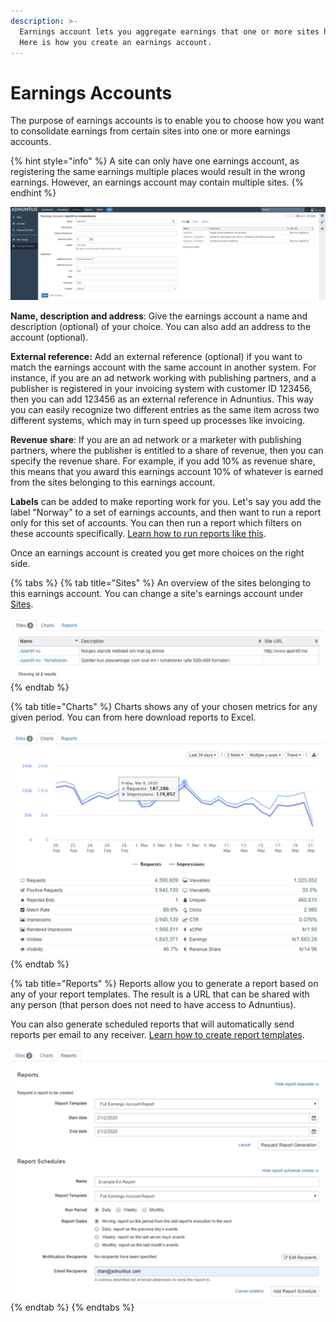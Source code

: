 ```yaml
---
description: >-
  Earnings account lets you aggregate earnings that one or more sites have made.
  Here is how you create an earnings account.
---
```


# Earnings Accounts

The purpose of earnings accounts is to enable you to choose how you want to consolidate earnings from certain sites into one or more earnings accounts. 

{% hint style="info" %}
A site can only have one earnings account, as registering the same earnings multiple places would result in the wrong earnings. However, an earnings account may contain multiple sites.
{% endhint %}

![Example earnings account](../../../.gitbook/assets/201811-advertising-ea.png)

**Name, description and address**: Give the earnings account a name and description \(optional\) of your choice. You can also add an address to the account \(optional\).

**External reference:**  Add an external reference \(optional\) if you want to match the earnings account with the same account in another system. For instance, if you are an ad network working with publishing partners, and a publisher is registered in your invoicing system with customer ID 123456, then you can add 123456 as an external reference in Adnuntius. This way you can easily recognize two different entries as the same item across two different systems, which may in turn speed up processes like invoicing.

**Revenue share**: If you are an ad network or a marketer with publishing partners, where the publisher is entitled to a share of revenue, then you can specify the revenue share. For example, if you add 10% as revenue share, this means that you award this earnings account 10% of whatever is earned from the sites belonging to this earnings account. 

**Labels** can be added to make reporting work for you. Let's say you add the label "Norway" to a set of earnings accounts, and then want to run a report only for this set of accounts. You can then run a report which filters on these accounts specifically. [Learn how to run reports like this](../reports.md#publishing-queries).

Once an earnings account is created you get more choices on the right side. 

{% tabs %}
{% tab title="Sites" %}
An overview of the sites belonging to this earnings account. You can change a site's earnings account under [Sites](sites.md).

![Overview of an earnings account&apos;s sites.](../../../.gitbook/assets/202003-ea-sites.png)
{% endtab %}

{% tab title="Charts" %}
Charts shows any of your chosen metrics for any given period. You can from here download reports to Excel. 

![Example earnings account chart.](../../../.gitbook/assets/202003-ea-charts.png)
{% endtab %}

{% tab title="Reports" %}
Reports allow you to generate a report based on any of your report templates. The result is a URL that can be shared with any person \(that person does not need to have access to Adnuntius\). 

You can also generate scheduled reports that will automatically send reports per email to any receiver. [Learn how to create report templates](../reports.md#reports-report-templates-and-report-schedules). 

![Creating reports and scheduled reports for earnings accounts.](../../../.gitbook/assets/202003-ea-reports.png)
{% endtab %}
{% endtabs %}

